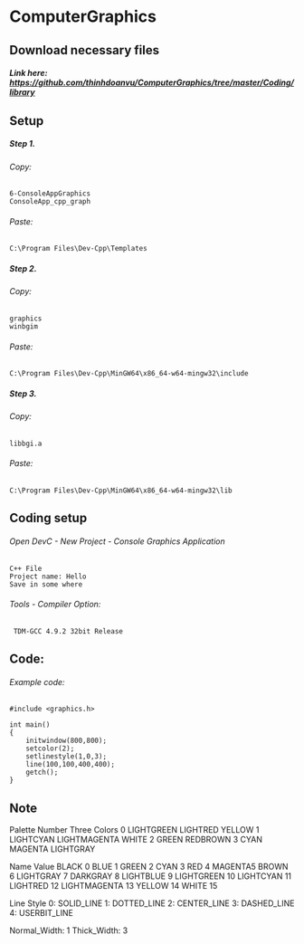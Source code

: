 # ComputerGraphics
## Download necessary files
##### Link here: https://github.com/thinhdoanvu/ComputerGraphics/tree/master/Coding/library
## Setup
##### Step 1.
###### Copy:
	6-ConsoleAppGraphics
	ConsoleApp_cpp_graph
###### Paste:
	C:\Program Files\Dev-Cpp\Templates

##### Step 2.
###### Copy:
	graphics
	winbgim
###### Paste:
	C:\Program Files\Dev-Cpp\MinGW64\x86_64-w64-mingw32\include
  
##### Step 3.
###### Copy:
	libbgi.a
###### Paste:
	C:\Program Files\Dev-Cpp\MinGW64\x86_64-w64-mingw32\lib
  
## Coding setup
###### Open DevC - New Project - Console Graphics Application
	C++ File
	Project name: Hello
	Save in some where

###### Tools - Compiler Option:
	 TDM-GCC 4.9.2 32bit Release
   
## Code:
###### Example code:
	#include <graphics.h>
	
	int main()
	{
  		initwindow(800,800);
		setcolor(2);
		setlinestyle(1,0,3);
  		line(100,100,400,400);
  		getch();
	}


## Note
Palette Number  Three Colors
0 LIGHTGREEN LIGHTRED YELLOW
1 LIGHTCYAN LIGHTMAGENTA WHITE
2 GREEN  REDBROWN
3 CYAN MAGENTA LIGHTGRAY

Name   Value
BLACK  0
BLUE   1
GREEN  2
CYAN   3
RED    4
MAGENTA5
BROWN  6
LIGHTGRAY    7
DARKGRAY     8
LIGHTBLUE    9
LIGHTGREEN   10
LIGHTCYAN    11
LIGHTRED     12
LIGHTMAGENTA 13
YELLOW 14
WHITE  15

Line Style
0: SOLID_LINE
1: DOTTED_LINE
2: CENTER_LINE
3: DASHED_LINE
4: USERBIT_LINE

Normal_Width: 1
Thick_Width: 3
